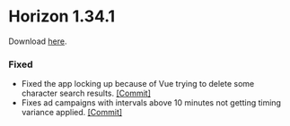 # Horizon 1.34.1

Download [here](https://horizn.moe/download.html?ver=v1.34.1).

### Fixed

- Fixed the app locking up because of Vue trying to delete some character search results. [[Commit]](https://github.com/Fchat-Horizon/Horizon/commit/97dff91e82af3f5f2696c188b222a369d883a9f4)
- Fixes ad campaigns with intervals above 10 minutes not getting timing variance applied. [[Commit]](https://github.com/Fchat-Horizon/Horizon/commit/0a38968b288b583885e131ee9b8f27451c46a563)
